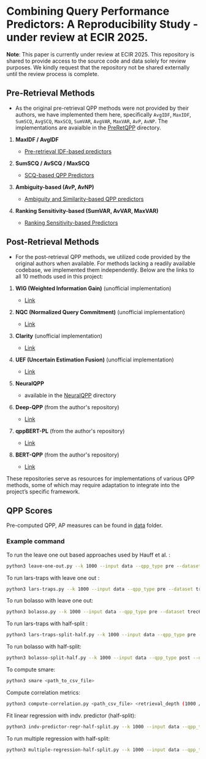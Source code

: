 # Combining Query Performance Predictors: A Reproducibility Study - under review at ECIR 2025.

**Note**: This paper is currently under review at ECIR 2025. This repository is shared to provide access to the source code and data solely for review purposes. We kindly request that the repository not be shared externally until the review process is complete.



## Pre-Retrieval Methods


   - As the original pre-retrieval QPP methods were not provided by their authors, we have implemented them here, specifically `AvgIDF`, `MaxIDF`, `SumSCQ`, `AvgSCQ`, `MaxSCQ`, `SumVAR`, `AvgVAR`, `MaxVAR`, `AvP`, `AvNP`. The implementations are avaialble  in the [PreRetQPP](PreRetQPP/) directory.

1. **MaxIDF / AvgIDF**  
   - [Pre-retrieval IDF-based predictors]()

2. **SumSCQ / AvSCQ / MaxSCQ**  
   - [SCQ-based QPP Predictors](https://)

3. **Ambiguity-based (AvP, AvNP)**  
   - [Ambiguity and Similarity-based QPP predictors](https://)

4. **Ranking Sensitivity-based (SumVAR, AvVAR, MaxVAR)**  
   - [Ranking Sensitivity-based Predictors](https://)

## Post-Retrieval Methods

   - For the post-retrieval QPP methods, we utilized code provided by the original authors when available. For methods lacking a readily available codebase, we implemented them independently. Below are the links to all 10 methods used in this project:

1. **WIG (Weighted Information Gain)**  (unofficial implementation)
   - [Link](https://github.com/suchanadatta/qpp-eval)

2. **NQC (Normalized Query Commitment)**  (unofficial implementation)
   - [Link](https://github.com/suchanadatta/qpp-eval)

3. **Clarity**  (unofficial implementation)
   - [Link](https://github.com/suchanadatta/qpp-eval)

4. **UEF (Uncertain Estimation Fusion)**  (unofficial implementation)

   - [Link](https://github.com/suchanadatta/qpp-eval)

5. **NeuralQPP**
    - available in the [NeuralQPP](NeuralQPP/) directory

6. **Deep-QPP**  (from the author's repository)
   - [Link](https://github.com/suchanadatta/DeepQPP)

6. **qppBERT-PL** (from the author's repository)
   - [Link](https://github.com/suchanadatta/qppBERT-PL)

7. **BERT-QPP**  (from the author's repository)
    - [Link](https://github.com/Narabzad/BERTQPP)

These repositories serve as resources for implementations of various QPP methods, some of which may require adaptation to integrate into the project’s specific framework.

## QPP Scores
Pre-computed QPP, AP measures can be found in [data](data/) folder.

### Example command
To run the leave one out based approaches used by Hauff et al. : 
```bash
python3 leave-one-out.py --k 1000 --input data --qpp_type pre --dataset trec678 --ols_type ols
```
To run lars-traps with leave one out :
```bash
python3 lars-traps.py --k 1000 --input data --qpp_type pre --dataset trec678
```
To run bolasso with leave one out:
```bash
python3 bolasso.py --k 1000 --input data --qpp_type pre --dataset trec678
```


To run lars-traps with half-split :
```bash
python3 lars-traps-split-half.py --k 1000 --input data --qpp_type pre --dataset trec678rb
```
To run bolasso with half-split:
```bash
python3 bolasso-split-half.py --k 1000 --input data --qpp_type post --dataset trec678rb
```
To compute smare: 

```bash
python3 smare <path_to_csv_file>
```
Compute correlation metrics:

```bash
python3 compute-correlation.py <path_csv_file> <retrieval_depth (1000 / 100)>
```
Fit linear regression with indv. predictor (half-split):

```bash
python3 indv-predictor-regr-half-split.py --k 1000 --input data --qpp_type pre --dataset trec678rb --ols_type ols
```

To run multiple regression with half-split:
```bash
python3 multiple-regression-half-split.py --k 1000 --input data --qpp_type pre --dataset trec678rb --ols_type ols
```


